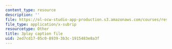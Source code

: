 ```yaml
---
content_type: resource
description: ''
file: https://ol-ocw-studio-app-production.s3.amazonaws.com/courses/res-18-009-learn-differential-equations-up-close-with-gilbert-strang-and-cleve-moler-fall-2015/2ed7cd1705c089393b3c1915483e8a3f_DkOgvZywshI.srt
file_type: application/x-subrip
resourcetype: Other
title: 3play caption file
uid: 2ed7cd17-05c0-8939-3b3c-1915483e8a3f
---
```

